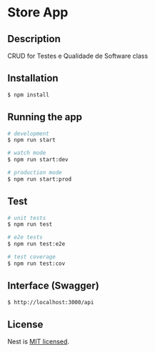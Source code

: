 # Store App

## Description

CRUD for Testes e Qualidade de Software class

## Installation

```bash
$ npm install
```

## Running the app

```bash
# development
$ npm run start

# watch mode
$ npm run start:dev

# production mode
$ npm run start:prod
```

## Test

```bash
# unit tests
$ npm run test

# e2e tests
$ npm run test:e2e

# test coverage
$ npm run test:cov
```

## Interface (Swagger)

```bash
$ http://localhost:3000/api
```


## License

Nest is [MIT licensed](LICENSE).
